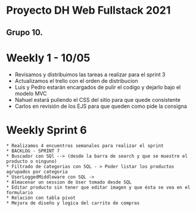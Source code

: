 # Proyecto DH Web Fullstack 2021
## Grupo 10.

# Weekly 1 - 10/05

* Revisamos y distribuimos las tareas a realizar para el sprint 3
* Actualizamos el trello con el orden de distribucion
* Luis y Pedro estarán encargados de pulir el codigo y dejarlo bajo el modelo MVC
* Nahuel estará puliendo el CSS del sitio para que quede consistente
* Carlos en revisión de los EJS para que queden como pide la consigna

# Weekly Sprint 6

    * Realizamos 4 encuentros semanales para realizar el sprint 
    * BACKLOG - SPRINT 7
    * Buscador con SQl --> (desde la barra de search y que se muestre el producto o ninguno)
    * Filtrado de categorias con SQL - > Poder listar los productos agrupados por categoria
    * UserLoggedMiddleware con SQL -> 
    * Almacenar un session de User tomado desde SQL
    * Editar producto sin tener que editar imagen y que ésta se vea en el formulario
    * Relación con tabla pivot
    * Mejora de diseño y logica del carrito de compras